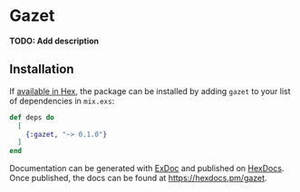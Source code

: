# Gazet

**TODO: Add description**

## Installation

If [available in Hex](https://hex.pm/docs/publish), the package can be installed
by adding `gazet` to your list of dependencies in `mix.exs`:

```elixir
def deps do
  [
    {:gazet, "~> 0.1.0"}
  ]
end
```

Documentation can be generated with [ExDoc](https://github.com/elixir-lang/ex_doc)
and published on [HexDocs](https://hexdocs.pm). Once published, the docs can
be found at <https://hexdocs.pm/gazet>.

